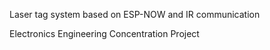 Laser tag system based on ESP-NOW and IR communication

Electronics Engineering Concentration Project
